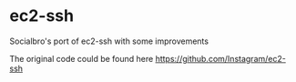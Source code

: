 ec2-ssh
=======

Socialbro's port of ec2-ssh with some improvements

The original code could be found here https://github.com/Instagram/ec2-ssh
